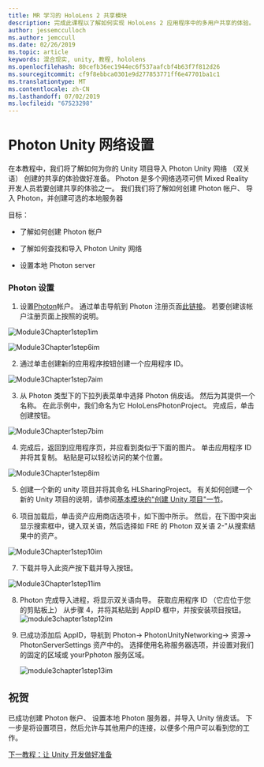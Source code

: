 ```yaml
---
title: MR 学习的 HoloLens 2 共享模块
description: 完成此课程以了解如何实现 HoloLens 2 应用程序中的多用户共享的体验。
author: jessemcculloch
ms.author: jemccull
ms.date: 02/26/2019
ms.topic: article
keywords: 混合现实, unity, 教程, hololens
ms.openlocfilehash: 80cefb36ec1944ec6f537aafcbf4b63f7f812d26
ms.sourcegitcommit: cf9f8ebbca0301e9d277853771ff6e47701ba1c1
ms.translationtype: MT
ms.contentlocale: zh-CN
ms.lasthandoff: 07/02/2019
ms.locfileid: "67523298"
---
```

#  <a name="setting-up-photon-unity-networking"></a>Photon Unity 网络设置

在本教程中，我们将了解如何为你的 Unity 项目导入 Photon Unity 网络 （双关语） 创建的共享的体验做好准备。 Photon 是多个网络选项可供 Mixed Reality 开发人员若要创建共享的体验之一。 我们我们将了解如何创建 Photon 帐户、 导入 Photon，并创建可选的本地服务器

目标：

* 了解如何创建 Photon 帐户

* 了解如何查找和导入 Photon Unity 网络

* 设置本地 Photon server

  

### <a name="setting-up-photon"></a>Photon 设置

1. 设置[Photon](https://dashboard.photonengine.com/en-US/Account/SignUp)帐户。 通过单击导航到 Photon 注册页面[此链接](https://dashboard.photonengine.com/en-US/Account/SignUp)。 若要创建该帐户注册页面上按照的说明。 
   

![Module3Chapter1step1im](images/module3chapter1step1im.PNG)



![Module3Chapter1step6im](images/module3chapter1step6im.PNG)

2. 通过单击创建新的应用程序按钮创建一个应用程序 ID。

![Module3Chapter1step7aim](images/module3chapter1step7aim.PNG)

3. 从 Photon 类型下的下拉列表菜单中选择 Photon 俏皮话。 然后为其提供一个名称。 在此示例中，我们命名为它 HoloLensPhotonProject。 完成后，单击创建按钮。

![Module3Chapter1step7bim](images/module3chapter1step7bim.PNG)

4. 完成后，返回到应用程序页，并应看到类似于下面的图片。 单击应用程序 ID 并将其复制。 粘贴是可以轻松访问的某个位置。  

![Module3Chapter1step8im](images/module3chapter1step8im.PNG)

5. 创建一个新的 unity 项目并将其命名 HLSharingProject。 有关如何创建一个新的 Unity 项目的说明，请参阅[基本模块的"创建 Unity 项目"一节](https://docs.microsoft.com/en-us/windows/mixed-reality/mrlearning-base-ch1#create-new-unity-project)。 

6. 项目加载后，单击资产应用商店选项卡，如下图中所示。 然后，在下图中突出显示搜索框中，键入双关语，然后选择如 FRE 的 Photon 双关语 2-"从搜索结果中的资产。 

![Module3Chapter1step10im](images/module3chapter1step10im.PNG)

7. 下载并导入此资产按下载并导入按钮。

![Module3Chapter1step11im](images/module3chapter1step11im.PNG)

8. Photon 完成导入进程，将显示双关语向导。 获取应用程序 ID （它应位于您的剪贴板上） 从步骤 4，并将其粘贴到 AppID 框中，并按安装项目按钮。 
![module3chapter1step12im](images/module3chapter1step12im.PNG)

9. 已成功添加后 AppID，导航到 Photon-> PhotonUnityNetworking-> 资源-> PhotonServerSettings 资产中的。 选择使用名称服务器选项，并设置对我们的固定的区域或 yourPphoton 服务区域。

   ![module3chapter1step13im](images/module3chapter1step13im.PNG)

## <a name="congratulations"></a>祝贺

已成功创建 Photon 帐户、 设置本地 Photon 服务器，并导入 Unity 俏皮话。 下一步是将设置项目，然后允许与其他用户的连接，以便多个用户可以看到您的工作。 

[下一教程：让 Unity 开发做好准备](mrlearning-sharing(photon)-ch2.md)

